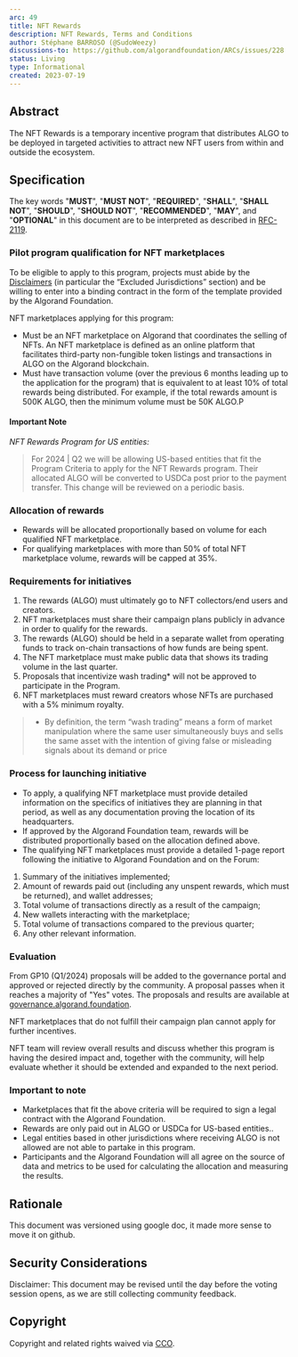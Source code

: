 ```yaml
---
arc: 49
title: NFT Rewards
description: NFT Rewards, Terms and Conditions
author: Stéphane BARROSO (@SudoWeezy)
discussions-to: https://github.com/algorandfoundation/ARCs/issues/228
status: Living
type: Informational
created: 2023-07-19
---
```


## Abstract
The NFT Rewards is a temporary incentive program that distributes ALGO to be deployed in targeted activities to attract new NFT users from within and outside the ecosystem. 

## Specification
The key words "**MUST**", "**MUST NOT**", "**REQUIRED**", "**SHALL**", "**SHALL NOT**", "**SHOULD**", "**SHOULD NOT**", "**RECOMMENDED**", "**MAY**", and "**OPTIONAL**" in this document are to be interpreted as described in <a href="https://www.ietf.org/rfc/rfc2119.txt">RFC-2119</a>.

### Pilot program qualification for NFT marketplaces

To be eligible to apply to this program, projects must abide by the <a href="https://www.algorand.foundation/disclaimers">Disclaimers</a> (in particular the “Excluded Jurisdictions” section) and be willing to enter into a binding contract in the form of the template provided by the Algorand Foundation.

NFT marketplaces applying for this program:
- Must be an NFT marketplace on Algorand that coordinates the selling of NFTs. An NFT marketplace is defined as an online platform that facilitates third-party non-fungible token listings and transactions in ALGO on the Algorand blockchain.
- Must have transaction volume (over the previous 6 months leading up to the application for the program) that is equivalent to at least 10% of total rewards being distributed. For example, if the total rewards amount is 500K ALGO, then the minimum volume must be 50K ALGO.P

#### Important Note

*NFT Rewards Program for US entities:*

>For 2024 | Q2 we will be allowing US-based entities that fit the Program Criteria to apply for the NFT Rewards program.
Their allocated ALGO will be converted to USDCa post prior to the payment transfer. This change will be reviewed on a periodic basis.

### Allocation of rewards
- Rewards will be allocated proportionally based on volume for each qualified NFT marketplace.
- For qualifying marketplaces with more than 50% of total NFT marketplace volume, rewards will be capped at 35%.

### Requirements for initiatives
1. The rewards (ALGO) must ultimately go to NFT collectors/end users and creators.
2. NFT marketplaces must share their campaign plans publicly in advance in order to qualify for the rewards.
3. The rewards (ALGO) should be held in a separate wallet from operating funds to track on-chain transactions of how funds are being spent.
4. The NFT marketplace must make public data that shows its trading volume in the last quarter.
5. Proposals that incentivize wash trading* will not be approved to participate in the Program.
6. NFT marketplaces must reward creators whose NFTs are purchased with a 5% minimum royalty.

>* By definition, the term “wash trading” means a form of market manipulation where the same user simultaneously buys and sells the same asset with the intention of giving false or misleading signals about its demand or price


### Process for launching initiative

- To apply, a qualifying NFT marketplace must provide detailed information on the specifics of initiatives they are planning in that period, as well as any documentation proving the location of its headquarters.
- If approved by the Algorand Foundation team, rewards will be distributed proportionally based on the allocation defined above. 
- The qualifying NFT marketplaces must provide a detailed 1-page report following the initiative to Algorand Foundation and on the Forum:
1. Summary of the initiatives implemented;
1. Amount of rewards paid out (including any unspent rewards, which must be returned), and wallet addresses;
1. Total volume of transactions directly as a result of the campaign;
1. New wallets interacting with the marketplace;
1. Total volume of transactions compared to the previous quarter;
1. Any other relevant information.

### Evaluation
From GP10 (Q1/2024) proposals will be added to the governance portal and approved or rejected directly by the community. A proposal passes when it reaches a majority of "Yes" votes. The proposals and results are available at <a href="https://governance.algorand.foundation">governance.algorand.foundation</a>.

NFT marketplaces that do not fulfill their campaign plan cannot apply for further incentives.

NFT team will review overall results and discuss whether this program is having the desired impact and, together with the community, will help evaluate whether it should be extended and expanded to the next period.

### Important to note
- Marketplaces that fit the above criteria will be required to sign a legal contract with the Algorand Foundation.
- Rewards are only paid out in ALGO or USDCa for US-based entities..
- Legal entities based in other jurisdictions where receiving ALGO is not allowed are not able to partake in this program.
- Participants and the Algorand Foundation will all agree on the source of data and metrics to be used for calculating the allocation and measuring the results.

## Rationale
This document was versioned using google doc, it made more sense to move it on github.

## Security Considerations
Disclaimer: This document may be revised until the day before the voting session opens, as we are still collecting community feedback.

## Copyright
Copyright and related rights waived via <a href="https://creativecommons.org/publicdomain/zero/1.0/">CCO</a>.

